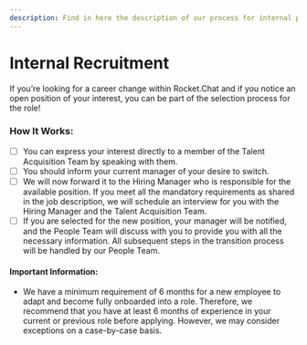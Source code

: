 ```yaml
---
description: Find in here the description of our process for internal positions!
---
```


# Internal Recruitment

If you’re looking for a career change within Rocket.Chat and if you notice an open position of your interest, you can be part of the selection process for the role! &#x20;

### &#x20;How It Works: &#x20;

* [ ] You can express your interest directly to a member of the Talent Acquisition Team by speaking with them.
* [ ] You should inform your current manager of your desire to switch.
* [ ] We will now forward it to the Hiring Manager who is responsible for the available position. If you meet all the mandatory requirements as shared in the job description, we will schedule an interview for you with the Hiring Manager and the Talent Acquisition Team.
* [ ] If you are selected for the new position, your manager will be notified, and the People Team will discuss with you to provide you with all the necessary information. All subsequent steps in the transition process will be handled by our People Team.

#### Important Information:&#x20;

* We have a minimum requirement of 6 months for a new employee to adapt and become fully onboarded into a role. Therefore, we recommend that you have at least 6 months of experience in your current or previous role before applying. However, we may consider exceptions on a case-by-case basis.
